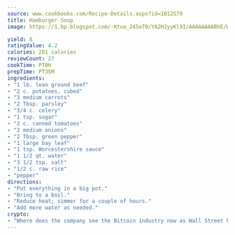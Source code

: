 ```yaml
---
source: www.cookbooks.com/Recipe-Details.aspx?id=1012579
title: Hamburger Soup
image: https://1.bp.blogspot.com/-Ktuo_245eT0/YA2H1yyKl9I/AAAAAAAABhE/WMoqSq2tWOcgMkPaLYZ-49h8pVDUUwFCQCLcBGAsYHQ/s307/5.png

yield: 8
ratingValue: 4.2
calories: 201 calories
reviewCount: 27
cookTime: PT0H
prepTime: PT35M
ingredients:
- "1 lb. lean ground beef"
- "2 c. potatoes, cubed"
- "3 medium carrots"
- "2 Tbsp. parsley"
- "3/4 c. celery"
- "1 tsp. sugar"
- "2 c. canned tomatoes"
- "2 medium onions"
- "2 Tbsp. green pepper"
- "1 large bay leaf"
- "1 tsp. Worcestershire sauce"
- "1 1/2 qt. water"
- "3 1/2 tsp. salt"
- "1/2 c. raw rice"
- "pepper"
directions:
- "Put everything in a big pot."
- "Bring to a boil."
- "Reduce heat; simmer for a couple of hours."
- "Add more water as needed."
crypto:
- "Where does the company see the Bitcoin industry now as Wall Street has begun to embrace it and what was the turning point that legitimatized Bitcoin?"
---
```

